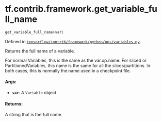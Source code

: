 <div itemscope itemtype="http://developers.google.com/ReferenceObject">
<meta itemprop="name" content="tf.contrib.framework.get_variable_full_name" />
</div>

# tf.contrib.framework.get_variable_full_name

``` python
get_variable_full_name(var)
```



Defined in [`tensorflow/contrib/framework/python/ops/variables.py`](https://www.tensorflow.org/code/tensorflow/contrib/framework/python/ops/variables.py).

Returns the full name of a variable.

For normal Variables, this is the same as the var.op.name.  For
sliced or PartitionedVariables, this name is the same for all the
slices/partitions. In both cases, this is normally the name used in
a checkpoint file.

#### Args:

* <b>`var`</b>: A `Variable` object.


#### Returns:

  A string that is the full name.
